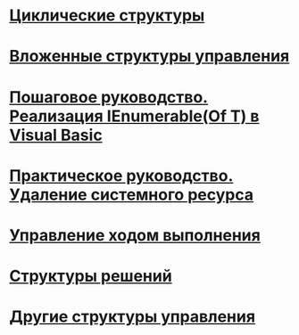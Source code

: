 # [Циклические структуры](loop-structures.md)
# [Вложенные структуры управления](nested-control-structures.md)
# [Пошаговое руководство. Реализация IEnumerable(Of T) в Visual Basic](walkthrough-implementing-ienumerable-of-t.md)
# [Практическое руководство. Удаление системного ресурса](how-to-dispose-of-a-system-resource.md)
# [Управление ходом выполнения](index.md)
# [Структуры решений](decision-structures.md)
# [Другие структуры управления](other-control-structures.md)

